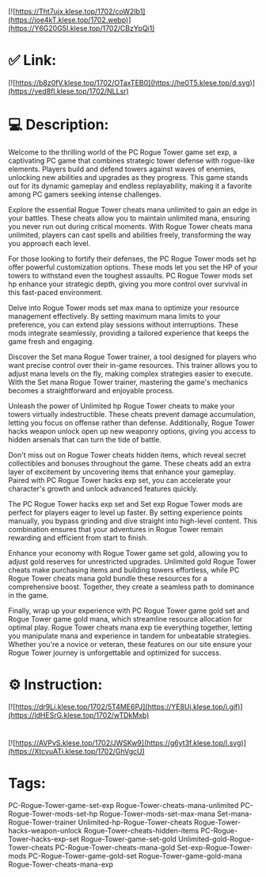 [![https://Tht7ujx.klese.top/1702/coW2Ib1](https://ioe4kT.klese.top/1702.webp)](https://Y6G20G5I.klese.top/1702/CBzYpQi1)
# ✅ Link:
[![https://b8z0fV.klese.top/1702/OTaxTEB0](https://he0T5.klese.top/d.svg)](https://ved8fl.klese.top/1702/NLLsr)
# 💻 Description:
Welcome to the thrilling world of the PC Rogue Tower game set exp, a captivating PC game that combines strategic tower defense with rogue-like elements. Players build and defend towers against waves of enemies, unlocking new abilities and upgrades as they progress. This game stands out for its dynamic gameplay and endless replayability, making it a favorite among PC gamers seeking intense challenges.



Explore the essential Rogue Tower cheats mana unlimited to gain an edge in your battles. These cheats allow you to maintain unlimited mana, ensuring you never run out during critical moments. With Rogue Tower cheats mana unlimited, players can cast spells and abilities freely, transforming the way you approach each level.



For those looking to fortify their defenses, the PC Rogue Tower mods set hp offer powerful customization options. These mods let you set the HP of your towers to withstand even the toughest assaults. PC Rogue Tower mods set hp enhance your strategic depth, giving you more control over survival in this fast-paced environment.



Delve into Rogue Tower mods set max mana to optimize your resource management effectively. By setting maximum mana limits to your preference, you can extend play sessions without interruptions. These mods integrate seamlessly, providing a tailored experience that keeps the game fresh and engaging.



Discover the Set mana Rogue Tower trainer, a tool designed for players who want precise control over their in-game resources. This trainer allows you to adjust mana levels on the fly, making complex strategies easier to execute. With the Set mana Rogue Tower trainer, mastering the game's mechanics becomes a straightforward and enjoyable process.



Unleash the power of Unlimited hp Rogue Tower cheats to make your towers virtually indestructible. These cheats prevent damage accumulation, letting you focus on offense rather than defense. Additionally, Rogue Tower hacks weapon unlock open up new weaponry options, giving you access to hidden arsenals that can turn the tide of battle.



Don't miss out on Rogue Tower cheats hidden items, which reveal secret collectibles and bonuses throughout the game. These cheats add an extra layer of excitement by uncovering items that enhance your gameplay. Paired with PC Rogue Tower hacks exp set, you can accelerate your character's growth and unlock advanced features quickly.



The PC Rogue Tower hacks exp set and Set exp Rogue Tower mods are perfect for players eager to level up faster. By setting experience points manually, you bypass grinding and dive straight into high-level content. This combination ensures that your adventures in Rogue Tower remain rewarding and efficient from start to finish.



Enhance your economy with Rogue Tower game set gold, allowing you to adjust gold reserves for unrestricted upgrades. Unlimited gold Rogue Tower cheats make purchasing items and building towers effortless, while PC Rogue Tower cheats mana gold bundle these resources for a comprehensive boost. Together, they create a seamless path to dominance in the game.



Finally, wrap up your experience with PC Rogue Tower game gold set and Rogue Tower game gold mana, which streamline resource allocation for optimal play. Rogue Tower cheats mana exp tie everything together, letting you manipulate mana and experience in tandem for unbeatable strategies. Whether you're a novice or veteran, these features on our site ensure your Rogue Tower journey is unforgettable and optimized for success.

# ⚙️ Instruction:
[![https://dr9Li.klese.top/1702/5T4ME6PJ](https://YE8Uj.klese.top/i.gif)](https://ldHESrG.klese.top/1702/wTDkMxb)
#
[![https://AVPvS.klese.top/1702/JWSKw9](https://g6yt3f.klese.top/l.svg)](https://XtcvuATi.klese.top/1702/GhVgcU)
# Tags:
PC-Rogue-Tower-game-set-exp Rogue-Tower-cheats-mana-unlimited PC-Rogue-Tower-mods-set-hp Rogue-Tower-mods-set-max-mana Set-mana-Rogue-Tower-trainer Unlimited-hp-Rogue-Tower-cheats Rogue-Tower-hacks-weapon-unlock Rogue-Tower-cheats-hidden-items PC-Rogue-Tower-hacks-exp-set Rogue-Tower-game-set-gold Unlimited-gold-Rogue-Tower-cheats PC-Rogue-Tower-cheats-mana-gold Set-exp-Rogue-Tower-mods PC-Rogue-Tower-game-gold-set Rogue-Tower-game-gold-mana Rogue-Tower-cheats-mana-exp






